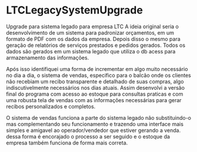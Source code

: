 # LTCLegacySystemUpgrade
Upgrade para sistema legado para empresa LTC
A ideia original seria o desenvolvimento de um sistema para padronizar orçamentos, em um formato de PDF com os dados da empresa.
Depois disso o mesmo para geração de relatórios de serviços prestados e pedidos gerados.
Todos os dados são gerados em um sistema legado que utiliza o db acess para armazenamento das informações.

Após isso identifiquei uma forma de incrementar em algo muito necessário no dia a dia, o sistema de vendas, especifico para o balcão onde os clientes não recebiam
um recibo transparente e detalhado de suas compras, algo indiscutivelmente necessários nos dias atuais. Assim desenvolvi a versão final do programa
com acesso ao estoque para consultas praticas e com uma robusta tela de vendas com as informações necessárias para gerar recibos personalizados e completos.

O sistema de vendas funciona a parte do sistema legado não substituindo-o mas complementando seu funcionamento e trazendo uma interface mais simples e amigavel
ao operador/vendedor que estiver gerando a venda. dessa forma é encorajado o processo a ser seguido e o estoque da empresa também funciona de forma mais correta.
